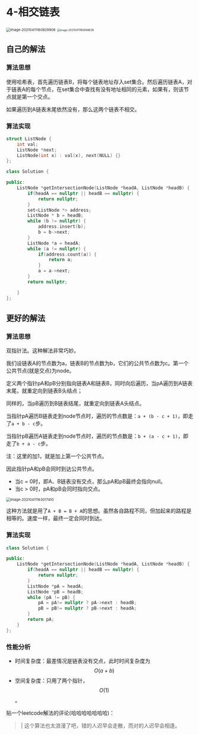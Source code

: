 # 4-相交链表

<img src="https://crayon-1302863897.cos.ap-beijing.myqcloud.com/image/image-20210411160829906.png" alt="image-20210411160829906" style="zoom:67%;" />



<img src="https://crayon-1302863897.cos.ap-beijing.myqcloud.com/image/image-20210411160848638.png" alt="image-20210411160848638" style="zoom:50%;" />





## 自己的解法

### 算法思想

使用哈希表，首先遍历链表B，将每个链表地址存入set集合。然后遍历链表A，对于链表A的每个节点，在set集合中查找有没有地址相同的元素，如果有，则该节点就是第一个交点。

如果遍历到A链表末尾依然没有，那么这两个链表不相交。

### 算法实现

```c++
struct ListNode {
    int val;
    ListNode *next;
    ListNode(int x) : val(x), next(NULL) {}
};

class Solution {

public:
    ListNode *getIntersectionNode(ListNode *headA, ListNode *headB) {
        if(headA == nullptr || headB == nullptr) {
            return nullptr;
        }
        set<ListNode *> address;
        ListNode * b = headB;
        while (b != nullptr) {
            address.insert(b);
            b = b->next;
        }
        ListNode *a = headA;
        while (a != nullptr) {
            if(address.count(a)) {
                return a;
            }
            a = a->next;
        }
        return nullptr;

    }
};
```



## 更好的解法

### 算法思想

双指针法。这种解法非常巧妙。

我们设链表A的节点数为a，链表B的节点数为b，它们的公共节点数为c。第一个公共节点(就是交点)为node。

定义两个指针pA和pB分别指向链表A和链表B，同时向后遍历，当pA遍历到A链表末尾，就重定向到链表B头结点；

同样的，当pB遍历到B链表结尾，就重定向到链表A头结点。



当指针pA遍历B链表走到node节点时，遍历的节点数是：`a + (b - c + 1)`，即走了`a + b - c`步。

当指针pB遍历A链表走到node节点时，遍历的节点数是：`b + (a - c + 1)`，即走了`b + a - c`步。

注：这里的加1，就是加上第一个公共节点。

因此指针pA和pB会同时到达公共节点。

- 当c = 0时，即A、B链表没有交点，那么pA和pB最终会指向null。
- 当c > 0时，pA和pB会同时指向交点。

<img src="https://crayon-1302863897.cos.ap-beijing.myqcloud.com/image/image-20210411163017410.png" alt="image-20210411163017410" style="zoom:67%;" />

这种方法就是用了`A + B = B + A`的思想。虽然各自路程不同，但加起来的路程是相等的。速度一样，最终一定会同时到达。



### 算法实现

```c++
class Solution {

public:
    ListNode *getIntersectionNode(ListNode *headA, ListNode *headB) {
        if(headA == nullptr || headB == nullptr) {
            return nullptr;
        }
        ListNode *pA = headA;
        ListNode *pB = headB;
        while (pA != pB) {
            pA = pA!= nullptr ? pA->next : headB;
            pB = pB!= nullptr ? pB->next : headA;
        }
        return pA;
    }
};
```

### 性能分析

- 时间复杂度：最差情况是链表没有交点，此时时间复杂度为$$O(a + b)$$
- 空间复杂度：只用了两个指针，$$O(1)$$。



贴一个leetcode解法的评论(哈哈哈哈哈哈哈)：

> | 这个算法也太浪漫了吧，错的人迟早会走散，而对的人迟早会相逢。

